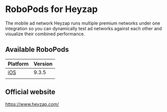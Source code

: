 # RoboPods for Heyzap

The mobile ad network Heyzap runs multiple premium networks under one integration so you can dynamically test ad networks against each other and visualize their combined performance.


## Available RoboPods

| Platform            | Version |
|---------------------|---------|
| [iOS](ios/)         | 9.3.5   |
|                     |         |

## Official website

https://www.heyzap.com/